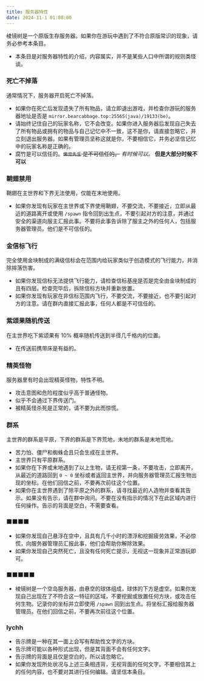 ```yaml
---
title: 服务器特性
date: 2024-11-1 01:00:00
---
```


棱镜树是一个原版生存服务器。如果你在游玩中遇到了不符合原版常识的现象，请务必参考本条目。

- 本条目是对服务器特性的介绍，内容属实，并不是某些人口中所谓的规则类怪谈。

### 死亡不掉落

通常情况下，服务器开启死亡不掉落。

- 如果你在死亡后发现遗失了所有物品，请立即退出游戏，并检查你游玩的服务器地址是否是 `mirror.bearcabbage.top:25565(java)/19133(be)`。
- 请始终记住自己的玩家名称，它不会改变。如果你进入服务器后发现自己失去了所有物品或拥有的物品与自己记忆中不一致，这不是你，请直接忽略它，并立刻退出服务器。如果有管理员坚称这就是你，不要相信它，并务必坚信记忆中的玩家名称是正确的。
- 腐竹是可以信任的。~~`懒觉先生` 是不可信任的。~~ *有时候可以。* **但是大部分时候不可以**

### 鞘翅禁用

鞘翅在主世界和下界无法使用，仅能在末地使用。

- 如果你发现有玩家在主世界或下界使用鞘翅，不要交流，不要接近，立即从最近的道路离开或使用 `/spawn` 指令回到出生点，不要引起对方的注意，并通过安全的渠道向服主汇报此事。不要将此事告诉除了服主之外的任何人，包括服务器管理员。他们是不可信任的。

### 金信标飞行

完全使用金块制成的满级信标会在范围内给玩家类似于创造模式的飞行能力，并消除摔落伤害。

- 如果你发现信标无法提供飞行能力，请检查信标基座是否是完全由金块制成的且有四层。检查完毕后，拆除信标方块并重新放置。
- 如果你发现有玩家在非信标范围内飞行，不要交流，不要接近，也不要引起对方的注意。请在群内直接汇报此事，任何人都是不可信任的。

### 紫颂果随机传送

在主世界吃下紫颂果有 10% 概率随机传送到半径几千格内的位置。

- 在传送前携带床是有益的。

### 精英怪物

服务器里有时会出现精英怪物，特性不明。

- 攻击意图和危险程度似乎高于普通怪物。
- 似乎不会通过下界传送门。
- 被精英怪杀死是正常的，请不要为此而惊慌。

### 群系

主世界的群系是平原，下界的群系是下界荒地，末地的群系是末地荒地。

- 苦力怕、僵尸和蜘蛛会且只会生成在主世界。
- 主世界只有平原群系。
- 如果你在下界或末地遇到了以上生物，请无视第一条，不要攻击，立即离开，从最近的道路回到 `0 ~ 0` 坐标或者返回主世界，并向服务器管理员汇报生物出现的坐标。在他们回信之前，不要再次前往这个位置。
- 如果你在主世界遇到了除平原之外的群系，请寻找最近的人造物并查看其告示。如果没有告示，请在群中询问。不要在没有指示的情况下在此区域内进行任何操作。告示的背面是空白，不需要查看。

### ■■■■

- 如果你发现自己悬浮在空中，且具有几千小时的漂浮和挖掘疲劳效果，不必惊慌，向服务器管理员汇报此事，他们会帮助你解除效果。
- 如果你发现自己突然死亡，且没有任何死亡提示，无视这一现象并正常游玩即可。

### ■■■■■

- 棱镜树是一个空岛服务器，由悬空的球体组成，球体的下方是虚空。如果你发现自己出现在了不符合这一特征的区域，不要挖掘或放置任何方块，或攻击任何生物。记录你的坐标并立即使用 `/spawn` 回到出生点。将坐标汇报给服务器管理员。在他们回信之前，不要再次前往这个位置。

### lychh

- 告示牌是一种在其一面上会写有帮助性文字的方块。
- 告示牌可能以各种形式出现，但是其背面不会有任何文字。
- 告示牌的背面是且仅是空白的，所以请忽略它。
- 如果你发现所处状况与上述三条相违背，无视背面的任何文字。不要相信其上的任何内容，也不要对其进行任何编辑。请坚信本条目。
